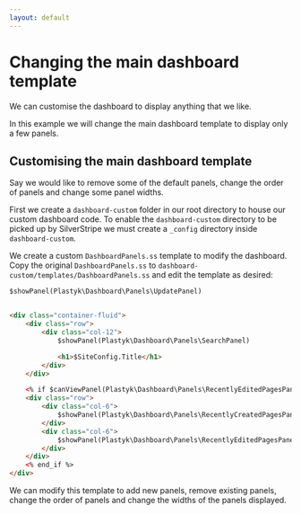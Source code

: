 ```yaml
---
layout: default
---
```


# Changing the main dashboard template

We can customise the dashboard to display anything that we like.

In this example we will change the main dashboard template to display only a few panels.

## Customising the main dashboard template

Say we would like to remove some of the default panels, change the order of panels and change some panel widths.

First we create a `dashboard-custom` folder in our root directory to house our custom dashboard code. To enable the `dashboard-custom` directory to be picked up by SilverStripe we must create a `_config` directory inside `dashboard-custom`.

We create a custom `DashboardPanels.ss` template to modify the dashboard. Copy the original `DashboardPanels.ss` to `dashboard-custom/templates/DashboardPanels.ss` and edit the template as desired:

```html
$showPanel(Plastyk\Dashboard\Panels\UpdatePanel)


<div class="container-fluid">
	<div class="row">
		<div class="col-12">
			$showPanel(Plastyk\Dashboard\Panels\SearchPanel)

			<h1>$SiteConfig.Title</h1>
		</div>
	</div>

	<% if $canViewPanel(Plastyk\Dashboard\Panels\RecentlyEditedPagesPanel) || $canViewPanel(Plastyk\Dashboard\Panels\RecentlyCreatedPagesPanel) %>
	<div class="row">
		<div class="col-6">
			$showPanel(Plastyk\Dashboard\Panels\RecentlyCreatedPagesPanel)
		</div>
		<div class="col-6">
			$showPanel(Plastyk\Dashboard\Panels\RecentlyEditedPagesPanel)
		</div>
	</div>
	<% end_if %>
</div>
```

We can modify this template to add new panels, remove existing panels, change the order of panels and change the widths of the panels displayed.
